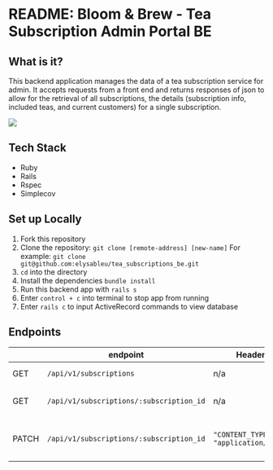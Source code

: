 # README: Bloom & Brew - Tea Subscription Admin Portal BE
## What is it?

This backend application manages the data of a tea subscription service for admin.  It accepts requests from a front end and returns responses of json to allow for the retrieval of all subscriptions, the details (subscription info, included teas, and current customers) for a single subscription.  

![](BloomBrew-be-demo.gif)

## Tech Stack
- Ruby
- Rails
- Rspec
- Simplecov

## Set up Locally
1. Fork this repository
2. Clone the repository: `git clone [remote-address] [new-name]`
    For example: `git clone git@github.com:elysableu/tea_subscriptions_be.git`
3. `cd` into the directory
4. Install the dependencies `bundle install`
5. Run this backend app with `rails s`
6. Enter `control + c` into terminal to stop app from running
7. Enter `rails c` to input ActiveRecord commands to view database

## Endpoints
|       | endpoint                                 | Header                                       | Body                                                                | Description                                                  |
|-------|------------------------------------------|----------------------------------------------|---------------------------------------------------------------------|--------------------------------------------------------------|
| GET   | `/api/v1/subscriptions`                  | n/a                                          | n/a                                                                 | Retrieves all subscriptions                                  |
| GET   | `/api/v1/subscriptions/:subscription_id` | n/a                                          | n/a                                                                 | Retrieves one subscription with `:subscription_id`           |
| PATCH | `/api/v1/subscriptions/:subscription_id` | ```"CONTENT_TYPE"  =>  "application/json"``` | ```{ "subscription" :        { "status" :   ":target_status" } }``` | Updates the status of one subscription at `:subscription_id` |

